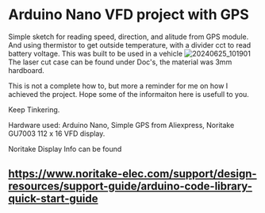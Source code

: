 # Arduino Nano VFD project with GPS
Simple sketch for reading speed, direction, and alitude from GPS module. And using thermistor to get outside temperature, with a divider cct to read battery voltage.
This was built to be used in a vehicle
![20240625_101901](https://github.com/wanderingmoose/Arduino-VFD-Display-GPS/assets/12417916/3f61c8b3-9397-4eca-b3a9-ca1500045eaa)
The laser cut case can be found under Doc's, the material was 3mm hardboard.


This is not a complete how to, but more a reminder for me on how I achieved the project.
Hope some of the informaiton here is usefull to you.

Keep Tinkering.

Hardware used:
Arduino Nano,
Simple GPS from Aliexpress,
Noritake GU7003 112 x 16 VFD display.

Noritake Display Info can be found 
## https://www.noritake-elec.com/support/design-resources/support-guide/arduino-code-library-quick-start-guide


 
